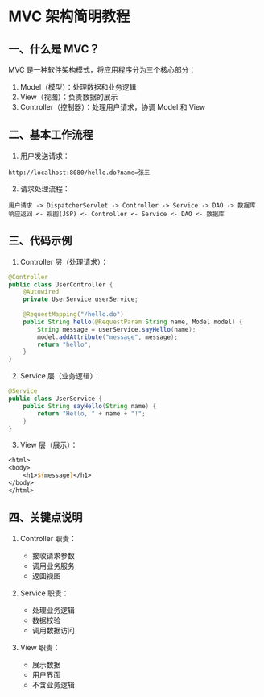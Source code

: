 # MVC 架构简明教程

## 一、什么是 MVC？

MVC 是一种软件架构模式，将应用程序分为三个核心部分：
1. Model（模型）：处理数据和业务逻辑
2. View（视图）：负责数据的展示
3. Controller（控制器）：处理用户请求，协调 Model 和 View

## 二、基本工作流程

1. 用户发送请求：
```
http://localhost:8080/hello.do?name=张三
```

2. 请求处理流程：
```
用户请求 -> DispatcherServlet -> Controller -> Service -> DAO -> 数据库
响应返回 <- 视图(JSP) <- Controller <- Service <- DAO <- 数据库
```

## 三、代码示例

1. Controller 层（处理请求）：
```java
@Controller
public class UserController {
    @Autowired
    private UserService userService;
    
    @RequestMapping("/hello.do")
    public String hello(@RequestParam String name, Model model) {
        String message = userService.sayHello(name);
        model.addAttribute("message", message);
        return "hello";
    }
}
```

2. Service 层（业务逻辑）：
```java
@Service
public class UserService {
    public String sayHello(String name) {
        return "Hello, " + name + "!";
    }
}
```

3. View 层（展示）：
```jsp
<html>
<body>
    <h1>${message}</h1>
</body>
</html>
```

## 四、关键点说明

1. Controller 职责：
   - 接收请求参数
   - 调用业务服务
   - 返回视图

2. Service 职责：
   - 处理业务逻辑
   - 数据校验
   - 调用数据访问

3. View 职责：
   - 展示数据
   - 用户界面
   - 不含业务逻辑 